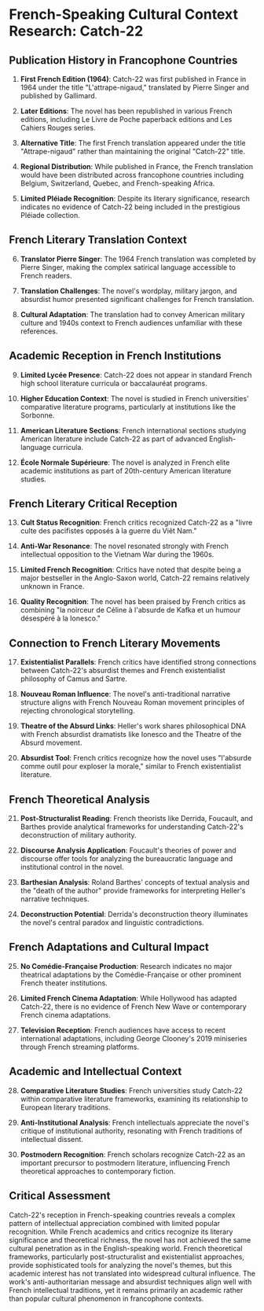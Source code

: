 # French-Speaking Cultural Context Research: Catch-22

## Publication History in Francophone Countries

1. **First French Edition (1964)**: Catch-22 was first published in France in 1964 under the title "L'attrape-nigaud," translated by Pierre Singer and published by Gallimard.

2. **Later Editions**: The novel has been republished in various French editions, including Le Livre de Poche paperback editions and Les Cahiers Rouges series.

3. **Alternative Title**: The first French translation appeared under the title "Attrape-nigaud" rather than maintaining the original "Catch-22" title.

4. **Regional Distribution**: While published in France, the French translation would have been distributed across francophone countries including Belgium, Switzerland, Quebec, and French-speaking Africa.

5. **Limited Pléiade Recognition**: Despite its literary significance, research indicates no evidence of Catch-22 being included in the prestigious Pléiade collection.

## French Literary Translation Context

6. **Translator Pierre Singer**: The 1964 French translation was completed by Pierre Singer, making the complex satirical language accessible to French readers.

7. **Translation Challenges**: The novel's wordplay, military jargon, and absurdist humor presented significant challenges for French translation.

8. **Cultural Adaptation**: The translation had to convey American military culture and 1940s context to French audiences unfamiliar with these references.

## Academic Reception in French Institutions

9. **Limited Lycée Presence**: Catch-22 does not appear in standard French high school literature curricula or baccalauréat programs.

10. **Higher Education Context**: The novel is studied in French universities' comparative literature programs, particularly at institutions like the Sorbonne.

11. **American Literature Sections**: French international sections studying American literature include Catch-22 as part of advanced English-language curricula.

12. **École Normale Supérieure**: The novel is analyzed in French elite academic institutions as part of 20th-century American literature studies.

## French Literary Critical Reception

13. **Cult Status Recognition**: French critics recognized Catch-22 as a "livre culte des pacifistes opposés à la guerre du Viêt Nam."

14. **Anti-War Resonance**: The novel resonated strongly with French intellectual opposition to the Vietnam War during the 1960s.

15. **Limited French Recognition**: Critics have noted that despite being a major bestseller in the Anglo-Saxon world, Catch-22 remains relatively unknown in France.

16. **Quality Recognition**: The novel has been praised by French critics as combining "la noirceur de Céline à l'absurde de Kafka et un humour désespéré à la Ionesco."

## Connection to French Literary Movements

17. **Existentialist Parallels**: French critics have identified strong connections between Catch-22's absurdist themes and French existentialist philosophy of Camus and Sartre.

18. **Nouveau Roman Influence**: The novel's anti-traditional narrative structure aligns with French Nouveau Roman movement principles of rejecting chronological storytelling.

19. **Theatre of the Absurd Links**: Heller's work shares philosophical DNA with French absurdist dramatists like Ionesco and the Theatre of the Absurd movement.

20. **Absurdist Tool**: French critics recognize how the novel uses "l'absurde comme outil pour exploser la morale," similar to French existentialist literature.

## French Theoretical Analysis

21. **Post-Structuralist Reading**: French theorists like Derrida, Foucault, and Barthes provide analytical frameworks for understanding Catch-22's deconstruction of military authority.

22. **Discourse Analysis Application**: Foucault's theories of power and discourse offer tools for analyzing the bureaucratic language and institutional control in the novel.

23. **Barthesian Analysis**: Roland Barthes' concepts of textual analysis and the "death of the author" provide frameworks for interpreting Heller's narrative techniques.

24. **Deconstruction Potential**: Derrida's deconstruction theory illuminates the novel's central paradox and linguistic contradictions.

## French Adaptations and Cultural Impact

25. **No Comédie-Française Production**: Research indicates no major theatrical adaptations by the Comédie-Française or other prominent French theater institutions.

26. **Limited French Cinema Adaptation**: While Hollywood has adapted Catch-22, there is no evidence of French New Wave or contemporary French cinema adaptations.

27. **Television Reception**: French audiences have access to recent international adaptations, including George Clooney's 2019 miniseries through French streaming platforms.

## Academic and Intellectual Context

28. **Comparative Literature Studies**: French universities study Catch-22 within comparative literature frameworks, examining its relationship to European literary traditions.

29. **Anti-Institutional Analysis**: French intellectuals appreciate the novel's critique of institutional authority, resonating with French traditions of intellectual dissent.

30. **Postmodern Recognition**: French scholars recognize Catch-22 as an important precursor to postmodern literature, influencing French theoretical approaches to contemporary fiction.

## Critical Assessment

Catch-22's reception in French-speaking countries reveals a complex pattern of intellectual appreciation combined with limited popular recognition. While French academics and critics recognize its literary significance and theoretical richness, the novel has not achieved the same cultural penetration as in the English-speaking world. French theoretical frameworks, particularly post-structuralist and existentialist approaches, provide sophisticated tools for analyzing the novel's themes, but this academic interest has not translated into widespread cultural influence. The work's anti-authoritarian message and absurdist techniques align well with French intellectual traditions, yet it remains primarily an academic rather than popular cultural phenomenon in francophone contexts.